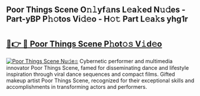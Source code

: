 ## Poor Things Scene O𝚗𝚕yf𝚊ns L𝚎a𝚔ed N𝚞𝚍es - Part-yBP P𝚑𝚘tos Vi𝚍𝚎o - H𝚘𝚝 Part L𝚎a𝚔s yhg1r

# <h2><a href="http://kfdciu9.oniu.top/?m=Poor+Things+Scene">🔗👉 🔴 Poor Things Scene P𝚑ot𝚘𝚜 V𝚒d𝚎o</a></h2>

[![Poor Things Scene Nu𝚍e𝚜](https://i.imgur.com/0qMVB7G.gif)](http://kfdciu9.oniu.top/?m=Poor+Things+Scene)
Cybernetic performer and multimedia innovator Poor Things Scene, famed for disseminating dance and lifestyle inspiration through viral dance sequences and compact films. Gifted makeup artist Poor Things Scene, recognized for their exceptional skills and accomplishments in transforming actors and performers.  
